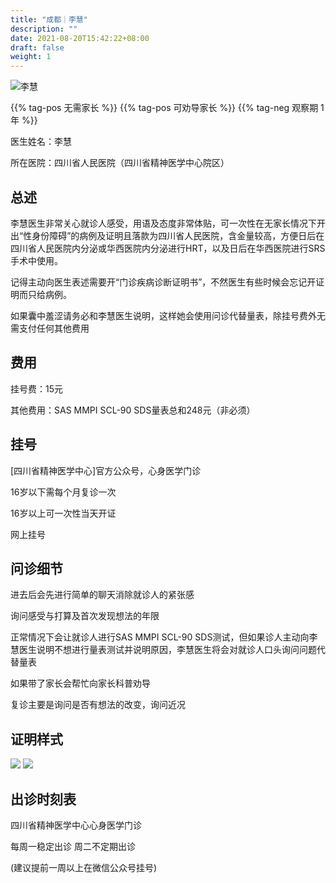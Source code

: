 ```yaml
---
title: "成都｜李慧"
description: ""
date: 2021-08-20T15:42:22+08:00
draft: false
weight: 1
---
```


![李慧](images/doctor/li-hui.jpg)

{{% tag-pos 无需家长 %}} {{% tag-pos 可劝导家长 %}}
{{% tag-neg 观察期 1 年 %}}

医生姓名：李慧

所在医院：四川省人民医院（四川省精神医学中心院区）

## 总述

李慧医生非常关心就诊人感受，用语及态度非常体贴，可一次性在无家长情况下开出“性身份障碍”的病例及证明且落款为四川省人民医院，含金量较高，方便日后在四川省人民医院内分泌或华西医院内分泌进行HRT，以及日后在华西医院进行SRS手术中使用。

记得主动向医生表述需要开“门诊疾病诊断证明书”，不然医生有些时候会忘记开证明而只给病例。

如果囊中羞涩请务必和李慧医生说明，这样她会使用问诊代替量表，除挂号费外无需支付任何其他费用

## 费用

挂号费：15元

其他费用：SAS MMPI SCL-90 SDS量表总和248元（非必须）

## 挂号

[四川省精神医学中心]官方公众号，心身医学门诊

16岁以下需每个月复诊一次

16岁以上可一次性当天开证

网上挂号

## 问诊细节

进去后会先进行简单的聊天消除就诊人的紧张感

询问感受与打算及首次发现想法的年限

正常情况下会让就诊人进行SAS MMPI SCL-90 SDS测试，但如果诊人主动向李慧医生说明不想进行量表测试并说明原因，李慧医生将会对就诊人口头询问问题代替量表

如果带了家长会帮忙向家长科普劝导

复诊主要是询问是否有想法的改变，询问近况

## 证明样式

![](images/doctor/li-hui-bl.jpg)
![](images/doctor/li-hui-zm.jpg)

## 出诊时刻表

四川省精神医学中心心身医学门诊

每周一稳定出诊  周二不定期出诊

(建议提前一周以上在微信公众号挂号)